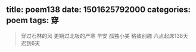 title: poem138
date: 1501625792000
categories: poem
tags: 穿
---
> 穿过石林的风
更朔过北极的严寒
早安
孤独小美
格致别趣
六点起床138天 迟到6天